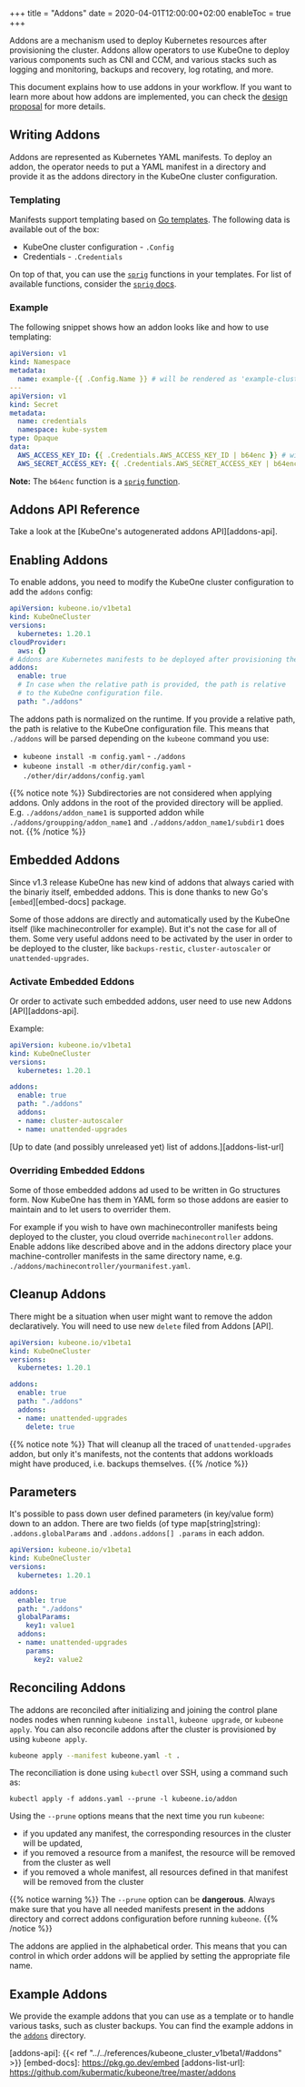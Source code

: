 +++
title = "Addons"
date = 2020-04-01T12:00:00+02:00
enableToc = true
+++

Addons are a mechanism used to deploy Kubernetes resources after provisioning
the cluster. Addons allow operators to use KubeOne to deploy various components
such as CNI and CCM, and various stacks such as logging and monitoring, backups
and recovery, log rotating, and more.

This document explains how to use addons in your workflow. If you want to learn
more about how addons are implemented, you can check the
[design proposal][design-proposal] for more details.

## Writing Addons

Addons are represented as Kubernetes YAML manifests. To deploy an addon, the
operator needs to put a YAML manifest in a directory and provide it as the
addons directory in the KubeOne cluster configuration.

### Templating

Manifests support templating based on [Go templates][go-templates].
The following data is available out of the box:

* KubeOne cluster configuration - `.Config`
* Credentials - `.Credentials`

On top of that, you can use the [`sprig`][sprig] functions in your templates.
For list of available functions, consider the [`sprig` docs][sprig-docs].

### Example

The following snippet shows how an addon looks like and how to use templating:

```yaml
apiVersion: v1
kind: Namespace
metadata:
  name: example-{{ .Config.Name }} # will be rendered as 'example-cluster_name'
---
apiVersion: v1
kind: Secret
metadata:
  name: credentials
  namespace: kube-system
type: Opaque
data:
  AWS_ACCESS_KEY_ID: {{ .Credentials.AWS_ACCESS_KEY_ID | b64enc }} # will be rendered as base64-encoded AWS access key
  AWS_SECRET_ACCESS_KEY: {{ .Credentials.AWS_SECRET_ACCESS_KEY | b64enc }} # will be rendered as base64-encoded AWS secret access key
```

**Note:** The `b64enc` function is a [`sprig` function][sprig-b64enc].

## Addons API Reference

Take a look at the [KubeOne's autogenerated addons API][addons-api].

## Enabling Addons

To enable addons, you need to modify the KubeOne cluster configuration to add
the `addons` config:

```yaml
apiVersion: kubeone.io/v1beta1
kind: KubeOneCluster
versions:
  kubernetes: 1.20.1
cloudProvider:
  aws: {}
# Addons are Kubernetes manifests to be deployed after provisioning the cluster
addons:
  enable: true
  # In case when the relative path is provided, the path is relative
  # to the KubeOne configuration file.
  path: "./addons"
```

The addons path is normalized on the runtime. If you provide a relative path,
the path is relative to the KubeOne configuration file. This means that
`./addons` will be parsed depending on the `kubeone` command you use:
* `kubeone install -m config.yaml` - `./addons`
* `kubeone install -m other/dir/config.yaml` - `./other/dir/addons/config.yaml`

{{% notice note %}}
Subdirectories are not considered when applying addons. Only addons in the root
of the provided directory will be applied. E.g. `./addons/addon_name1` is
supported addon while `./addons/groupping/addon_name1` and
`./addons/addon_name1/subdir1` does not.
{{% /notice %}}

## Embedded Addons

Since v1.3 release KubeOne has new kind of addons that always caried with the
binariy itself, embedded addons. This is done thanks to new Go's
[`embed`][embed-docs] package. 

Some of those addons are directly and automatically used by the KubeOne itself
(like machinecontroller for example). But it's not the case for all of them.
Some very useful addons need to be activated by the user in order to be deployed
to the cluster, like `backups-restic`, `cluster-autoscaler` or
`unattended-upgrades`.

### Activate Embedded Eddons

Or order to activate such embedded addons, user need to use new Addons
[API][addons-api].

Example:
```yaml
apiVersion: kubeone.io/v1beta1
kind: KubeOneCluster
versions:
  kubernetes: 1.20.1

addons:
  enable: true
  path: "./addons"
  addons:
  - name: cluster-autoscaler
  - name: unattended-upgrades
```

[Up to date (and possibly unreleased yet) list of addons.][addons-list-url]

### Overriding Embedded Eddons

Some of those embedded addons ad used to be written in Go structures form. Now
KubeOne has them in YAML form so those addons are easier to maintain and to let
users to overrider them.

For example if you wish to have own machinecontroller manifests being deployed
to the cluster, you cloud override `machinecontroller` addons. Enable addons
like described above and in the addons directory place your machine-controller
manifests in the same directory name, e.g.
`./addons/machinecontroller/yourmanifest.yaml`.

## Cleanup Addons

There might be a situation when user might want to remove the addon
declaratively. You will need to use new `delete` filed from Addons [API].

```yaml
apiVersion: kubeone.io/v1beta1
kind: KubeOneCluster
versions:
  kubernetes: 1.20.1

addons:
  enable: true
  path: "./addons"
  addons:
  - name: unattended-upgrades
    delete: true
```

{{% notice note %}}
That will cleanup all the traced of `unattended-upgrades` addon, but only it's
manifests, not the contents that addons workloads might have produced, i.e.
backups themselves.
{{% /notice %}}

## Parameters

It's possible to pass down user defined parameters (in key/value form) down to
an addon. There are two fields (of type map[string]string):
`.addons.globalParams` and `.addons.addons[] .params` in each addon.

```yaml
apiVersion: kubeone.io/v1beta1
kind: KubeOneCluster
versions:
  kubernetes: 1.20.1

addons:
  enable: true
  path: "./addons"
  globalParams:
    key1: value1
  addons:
  - name: unattended-upgrades
    params:
      key2: value2
```

## Reconciling Addons

The addons are reconciled after initializing and joining the control plane
nodes nodes when running `kubeone install`, `kubeone upgrade`, or
`kubeone apply`. You can also reconcile addons after the cluster is provisioned
by using `kubeone apply`.

```bash
kubeone apply --manifest kubeone.yaml -t .
```

The reconciliation is done using `kubectl` over SSH, using a
command such as:

```
kubectl apply -f addons.yaml --prune -l kubeone.io/addon
```

Using the `--prune` options means that the next time you run `kubeone`:
* if you updated any manifest, the corresponding resources in the cluster will
be updated,
* if you removed a resource from a manifest, the resource will be removed from
the cluster as well
* if you removed a whole manifest, all resources defined in that manifest will
be removed from the cluster

{{% notice warning %}}
The `--prune` option can be **dangerous**. Always make sure that you have all
needed manifests present in the addons directory and correct addons
configuration before running `kubeone`.
{{% /notice %}}

The addons are applied in the alphabetical order. This means that you can
control in which order addons will be applied by setting the
appropriate file name.

## Example Addons

We provide the example addons that you can use as a template or to handle
various tasks, such as cluster backups. You can find the example addons in
the [`addons`][addons] directory.

[design-proposal]: https://github.com/kubermatic/kubeone/blob/master/docs/proposals/20200205-addons.md
[go-templates]: https://golang.org/pkg/text/template/
[sprig]: https://github.com/Masterminds/sprig
[sprig-docs]: http://masterminds.github.io/sprig/
[sprig-b64enc]: http://masterminds.github.io/sprig/encoding.html
[addons]: https://github.com/kubermatic/kubeone/tree/master/addons
[addons-api]: {{< ref "../../references/kubeone_cluster_v1beta1/#addons" >}}
[embed-docs]: https://pkg.go.dev/embed
[addons-list-url]: https://github.com/kubermatic/kubeone/tree/master/addons
